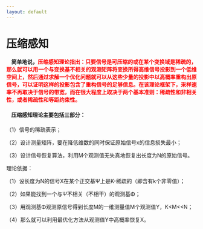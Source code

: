 ```yaml
---
layout: default
---
```

# **压缩感知**

#### &nbsp;&nbsp;&nbsp;&nbsp;简单地说，<font color = "red">压缩感知理论指出：只要信号是可压缩的或在某个变换域是稀疏的，那么就可以用一个与变换基不相关的观测矩阵将变换所得高维信号投影到一个低维空间上，然后通过求解一个优化问题就可以从这些少量的投影中以高概率重构出原信号，可以证明这样的投影包含了重构信号的足够信息。在该理论框架下，采样速率不再取决于信号的带宽，而在很大程度上取决于两个基本准则：稀疏性和非相关性，或者稀疏性和等距约束性。</font>

#### &nbsp;&nbsp;&nbsp;&nbsp;压缩感知理论主要包括三部分：

（1）信号的稀疏表示；

（2）设计测量矩阵，要在降低维数的同时保证原始信号x的信息损失最小；

（3）设计信号恢复算法，利用M个观测值无失真地恢复出长度为N的原始信号。

理论依据：

（1）设长度为N的信号X在某个正交基Ψ上是K-稀疏的（即含有k个非零值）；

（2）如果能找到一个与Ψ不相关（不相干）的观测基Φ；

（3）用观测基Φ观测原信号得到长度M的一维测量值M个观测值Y，K<M<<N；

（4）那么就可以利用最优化方法从观测值Y中高概率恢复X。
